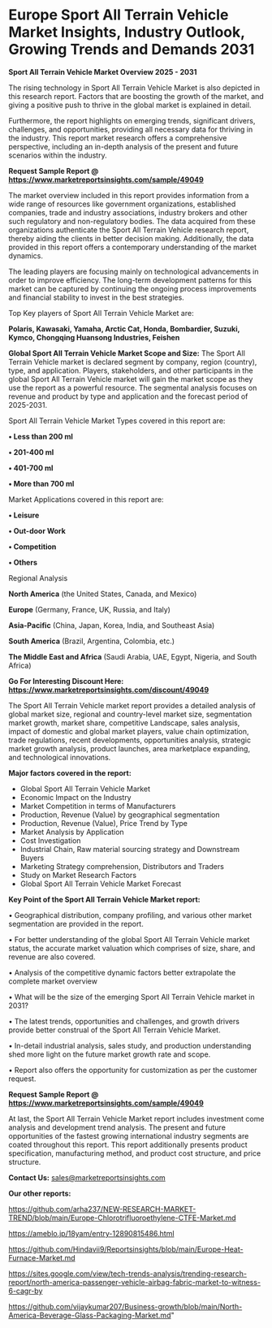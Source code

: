 # Europe Sport All Terrain Vehicle Market Insights, Industry Outlook, Growing Trends and Demands 2031

<Strong> Sport All Terrain Vehicle Market Overview 2025 - 2031</strong>

The rising technology in Sport All Terrain Vehicle Market is also depicted in this research report. Factors that are boosting the growth of the market, and giving a positive push to thrive in the global market is explained in detail.

Furthermore, the report highlights on emerging trends, significant drivers, challenges, and opportunities, providing all necessary data for thriving in the industry. This report market research offers a comprehensive perspective, including an in-depth analysis of the present and future scenarios within the industry.

<strong>Request Sample Report @ <a href=https://www.marketreportsinsights.com/sample/49049>https://www.marketreportsinsights.com/sample/49049</a></strong>

The market overview included in this report provides information from a wide range of resources like government organizations, established companies, trade and industry associations, industry brokers and other such regulatory and non-regulatory bodies. The data acquired from these organizations authenticate the Sport All Terrain Vehicle research report, thereby aiding the clients in better decision making. Additionally, the data provided in this report offers a contemporary understanding of the market dynamics.

The leading players are focusing mainly on technological advancements in order to improve efficiency. The long-term development patterns for this market can be captured by continuing the ongoing process improvements and financial stability to invest in the best strategies.

Top Key players of Sport All Terrain Vehicle Market are:

<strong>Polaris, Kawasaki, Yamaha, Arctic Cat, Honda, Bombardier, Suzuki, Kymco, Chongqing Huansong Industries, Feishen</strong>

<strong><b>Global Sport All Terrain Vehicle Market Scope and Size:</b></strong>
The Sport All Terrain Vehicle market is declared segment by company, region (country), type, and application. Players, stakeholders, and other participants in the global Sport All Terrain Vehicle market will gain the market scope as they use the report as a powerful resource. The segmental analysis focuses on revenue and product by type and application and the forecast period of 2025-2031.

Sport All Terrain Vehicle Market Types covered in this report are:

<strong>•  Less than 200 ml

•  201-400 ml

•  401-700 ml

•  More than 700 ml</strong>

Market Applications covered in this report are:

<strong>•  Leisure

•  Out-door Work

•  Competition

•  Others</strong> 

Regional Analysis

<strong>North America</strong> (the United States, Canada, and Mexico)

<strong>Europe</strong> (Germany, France, UK, Russia, and Italy)

<strong>Asia-Pacific</strong> (China, Japan, Korea, India, and Southeast Asia)

<strong>South America</strong> (Brazil, Argentina, Colombia, etc.)

<strong>The Middle East and Africa</strong> (Saudi Arabia, UAE, Egypt, Nigeria, and South Africa)

<strong>Go For Interesting Discount Here: <a href=https://www.marketreportsinsights.com/discount/49049>https://www.marketreportsinsights.com/discount/49049</a></strong>

The Sport All Terrain Vehicle market report provides a detailed analysis of global market size, regional and country-level market size, segmentation market growth, market share, competitive Landscape, sales analysis, impact of domestic and global market players, value chain optimization, trade regulations, recent developments, opportunities analysis, strategic market growth analysis, product launches, area marketplace expanding, and technological innovations.

<strong><b>Major factors covered in the report:</b></strong>
<ul>
  <li>Global Sport All Terrain Vehicle Market </li>
  <li>Economic Impact on the Industry</li>
  <li>Market Competition in terms of Manufacturers</li>
  <li>Production, Revenue (Value) by geographical segmentation</li>
  <li>Production, Revenue (Value), Price Trend by Type</li>
  <li>Market Analysis by Application</li>
  <li>Cost Investigation</li>
  <li>Industrial Chain, Raw material sourcing strategy and Downstream Buyers</li>
  <li>Marketing Strategy comprehension, Distributors and Traders</li>
  <li>Study on Market Research Factors</li>
  <li>Global Sport All Terrain Vehicle Market Forecast</li>
</ul>

<strong><b>Key Point of the Sport All Terrain Vehicle Market report:</b></strong>

• Geographical distribution, company profiling, and various other market segmentation are provided in the report.

• For better understanding of the global Sport All Terrain Vehicle market status, the accurate market valuation which comprises of size, share, and revenue are also covered.

• Analysis of the competitive dynamic factors better extrapolate the complete market overview

• What will be the size of the emerging Sport All Terrain Vehicle market in 2031?

• The latest trends, opportunities and challenges, and growth drivers provide better construal of the Sport All Terrain Vehicle Market.

• In-detail industrial analysis, sales study, and production understanding shed more light on the future market growth rate and scope.

• Report also offers the opportunity for customization as per the customer request.

<strong>Request Sample Report @ <a href=https://www.marketreportsinsights.com/sample/49049>https://www.marketreportsinsights.com/sample/49049</a></strong>

At last, the Sport All Terrain Vehicle Market report includes investment come analysis and development trend analysis. The present and future opportunities of the fastest growing international industry segments are coated throughout this report. This report additionally presents product specification, manufacturing method, and product cost structure, and price structure.

<strong>Contact Us:</strong>
sales@marketreportsinsights.com

<strong>Our other reports:</strong>

<a href=https://github.com/arha237/NEW-RESEARCH-MARKET-TREND/blob/main/Europe-Chlorotrifluoroethylene-CTFE-Market.md>https://github.com/arha237/NEW-RESEARCH-MARKET-TREND/blob/main/Europe-Chlorotrifluoroethylene-CTFE-Market.md</a>

<a href=https://ameblo.jp/18yam/entry-12890815486.html>https://ameblo.jp/18yam/entry-12890815486.html</a>

<a href=https://github.com/Hindavii9/Reportsinsights/blob/main/Europe-Heat-Furnace-Market.md>https://github.com/Hindavii9/Reportsinsights/blob/main/Europe-Heat-Furnace-Market.md</a>

<a href=https://sites.google.com/view/tech-trends-analysis/trending-research-report/north-america-passenger-vehicle-airbag-fabric-market-to-witness-6-cagr-by>https://sites.google.com/view/tech-trends-analysis/trending-research-report/north-america-passenger-vehicle-airbag-fabric-market-to-witness-6-cagr-by</a>

<a href=https://github.com/vijaykumar207/Business-growth/blob/main/North-America-Beverage-Glass-Packaging-Market.md>https://github.com/vijaykumar207/Business-growth/blob/main/North-America-Beverage-Glass-Packaging-Market.md</a>"
